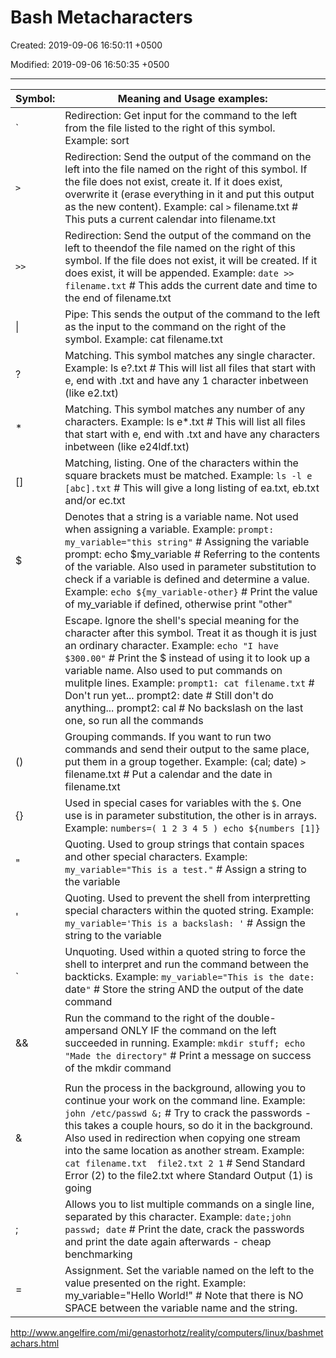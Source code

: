 # Bash Metacharacters

Created: 2019-09-06 16:50:11 +0500

Modified: 2019-09-06 16:50:35 +0500

---

| **Symbol:** | **Meaning and Usage examples:** |
|---|---|
| ` | Redirection: Get input for the command to the left from the file listed to the right of this symbol. Example: sort |
| `>` | Redirection: Send the output of the command on the left into the file named on the right of this symbol. If the file does not exist, create it. If it does exist, overwrite it (erase everything in it and put this output as the new content). Example: cal `>` filename.txt # This puts a current calendar into filename.txt |
| `>>` | Redirection: Send the output of the command on the left to theendof the file named on the right of this symbol. If the file does not exist, it will be created. If it does exist, it will be appended. Example: `date >> filename.txt` # This adds the current date and time to the end of filename.txt |
| \| | Pipe: This sends the output of the command to the left as the input to the command on the right of the symbol. Example: cat filename.txt | grep it # This will print the lines in filename.txt that contain the string "it" |
| ? | Matching. This symbol matches any single character. Example: ls e?.txt # This will list all files that start with e, end with .txt and have any 1 character inbetween (like e2.txt) |
| * | Matching. This symbol matches any number of any characters. Example: ls e*.txt # This will list all files that start with e, end with .txt and have any characters inbetween (like e24ldf.txt) |
| [] | Matching, listing. One of the characters within the square brackets must be matched. Example: `ls -l e [abc].txt` # This will give a long listing of ea.txt, eb.txt and/or ec.txt |
| $ | Denotes that a string is a variable name. Not used when assigning a variable. Example: `prompt: my_variable="this string"` # Assigning the variable prompt: echo $my_variable # Referring to the contents of the variable. Also used in parameter substitution to check if a variable is defined and determine a value. Example: `echo ${my_variable-other}` # Print the value of my_variable if defined, otherwise print "other" |
|  | Escape. Ignore the shell's special meaning for the character after this symbol. Treat it as though it is just an ordinary character. Example: `echo "I have $300.00"` # Print the $ instead of using it to look up a variable name. Also used to put commands on mulitple lines. Example: `prompt1: cat filename.txt`  # Don't run yet... prompt2: date  # Still don't do anything... prompt2: cal # No backslash on the last one, so run all the commands |
| () | Grouping commands. If you want to run two commands and send their output to the same place, put them in a group together. Example: (cal; date) `>` filename.txt # Put a calendar and the date in filename.txt |
| {} | Used in special cases for variables with the `$`. One use is in parameter substitution, the other is in arrays. Example: `numbers=( 1 2 3 4 5 ) echo ${numbers [1]}` |
| " | Quoting. Used to group strings that contain spaces and other special characters. Example: `my_variable="This is a test."` # Assign a string to the variable |
| ' | Quoting. Used to prevent the shell from interpretting special characters within the quoted string. Example: `my_variable='This is a backslash: '` # Assign the string to the variable |
| ` | Unquoting. Used within a quoted string to force the shell to interpret and run the command between the backticks. Example: `my_variable="This is the date: `date`"` # Store the string AND the output of the date command |
| &amp;&amp; | Run the command to the right of the double-ampersand ONLY IF the command on the left succeeded in running. Example: `mkdir stuff; echo "Made the directory"` # Print a message on success of the mkdir command |
| || | Run the command on the right of the double pipe ONLY IF the command on the left failed. Example: `mkdir stuff || echo "mkdir failed!"` # Print a message on failure of the mkdir command |
| & | Run the process in the background, allowing you to continue your work on the command line. Example: `john /etc/passwd &;` # Try to crack the passwords - this takes a couple hours, so do it in the background. Also used in redirection when copying one stream into the same location as another stream. Example: `cat filename.txt  file2.txt 2 1` # Send Standard Error (2) to the file2.txt where Standard Output (1) is going |
| ; | Allows you to list multiple commands on a single line, separated by this character. Example: `date;john passwd; date` # Print the date, crack the passwords and print the date again afterwards - cheap benchmarking |
| = | Assignment. Set the variable named on the left to the value presented on the right. Example: my_variable="Hello World!" # Note that there is NO SPACE between the variable name and the string. |


<http://www.angelfire.com/mi/genastorhotz/reality/computers/linux/bashmetachars.html>
